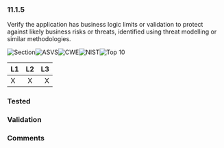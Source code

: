 ### 11.1.5 
Verify the application has business logic limits or validation to protect against likely business risks or threats, identified using threat modelling or similar methodologies.

![Section](https://img.shields.io/badge/V11-green.svg)![ASVS](https://img.shields.io/badge/ASVS-11.1.5-blue.svg)![CWE](https://img.shields.io/badge/CWE--red.svg)![NIST](https://img.shields.io/badge/NIST--important.svg)![Top 10](https://img.shields.io/badge/--lightgray.svg)

| L1| L2| L3|
| --|:--:|-:|
| X | X | X |

### Tested

### Validation

### Comments

        
